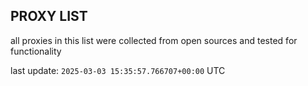 ## PROXY LIST

all proxies in this list were collected from open sources and tested for functionality

last update: `2025-03-03 15:35:57.766707+00:00` UTC